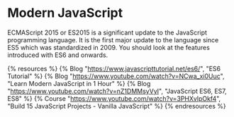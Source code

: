 # Modern JavaScript

ECMAScript 2015 or ES2015 is a significant update to the JavaScript programming language. It is the first major update to the language since ES5 which was standardized in 2009. You should look at the features introduced with ES6 and onwards.

{% resources %}
  {% Blog "https://www.javascripttutorial.net/es6/", "ES6 Tutorial" %}
  {% Blog "https://www.youtube.com/watch?v=NCwa_xi0Uuc", "Learn Modern JavaScript in 1 Hour" %}
  {% Blog "https://www.youtube.com/watch?v=nZ1DMMsyVyI", "JavaScript ES6, ES7, ES8" %}
  {% Course "https://www.youtube.com/watch?v=3PHXvlpOkf4", "Build 15 JavaScript Projects - Vanilla JavaScript" %}
{% endresources %}
